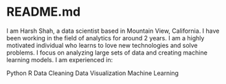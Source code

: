 # README.md

I am Harsh Shah, a data scientist based in Mountain View, California. I have been working in the field of analytics for around 2 years. I am a highly motivated individual who learns to love new technologies and solve problems. I focus on analyzing large sets of data and creating machine learning models. I am experienced in:

Python
R
Data Cleaning
Data Visualization
Machine Learning
